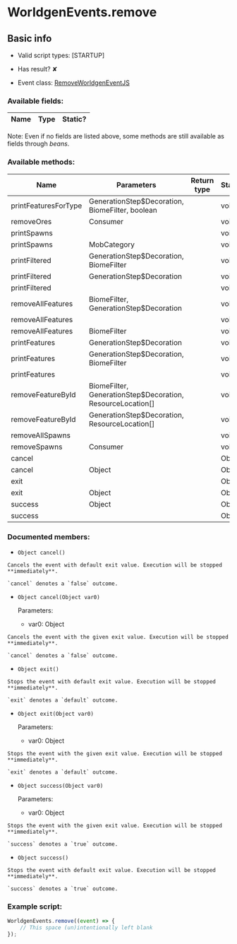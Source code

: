 # WorldgenEvents.remove

## Basic info

- Valid script types: [STARTUP]

- Has result? ✘

- Event class: [RemoveWorldgenEventJS](https://github.com/KubeJS-Mods/KubeJS/tree/2001/common/src/main/java/dev/latvian/mods/kubejs/level/gen/RemoveWorldgenEventJS.java)

### Available fields:

| Name | Type | Static? |
| ---- | ---- | ------- |

Note: Even if no fields are listed above, some methods are still available as fields through *beans*.

### Available methods:

| Name | Parameters | Return type | Static? |
| ---- | ---------- | ----------- | ------- |
| printFeaturesForType | GenerationStep$Decoration, BiomeFilter, boolean |  | void | ✘ |
| removeOres | Consumer<RemoveOresProperties> |  | void | ✘ |
| printSpawns |  |  | void | ✘ |
| printSpawns | MobCategory |  | void | ✘ |
| printFiltered | GenerationStep$Decoration, BiomeFilter |  | void | ✘ |
| printFiltered | GenerationStep$Decoration |  | void | ✘ |
| printFiltered |  |  | void | ✘ |
| removeAllFeatures | BiomeFilter, GenerationStep$Decoration |  | void | ✘ |
| removeAllFeatures |  |  | void | ✘ |
| removeAllFeatures | BiomeFilter |  | void | ✘ |
| printFeatures | GenerationStep$Decoration |  | void | ✘ |
| printFeatures | GenerationStep$Decoration, BiomeFilter |  | void | ✘ |
| printFeatures |  |  | void | ✘ |
| removeFeatureById | BiomeFilter, GenerationStep$Decoration, ResourceLocation[] |  | void | ✘ |
| removeFeatureById | GenerationStep$Decoration, ResourceLocation[] |  | void | ✘ |
| removeAllSpawns |  |  | void | ✘ |
| removeSpawns | Consumer<RemoveSpawnsProperties> |  | void | ✘ |
| cancel |  |  | Object | ✘ |
| cancel | Object |  | Object | ✘ |
| exit |  |  | Object | ✘ |
| exit | Object |  | Object | ✘ |
| success | Object |  | Object | ✘ |
| success |  |  | Object | ✘ |


### Documented members:

- `Object cancel()`
```
Cancels the event with default exit value. Execution will be stopped **immediately**.

`cancel` denotes a `false` outcome.
```

- `Object cancel(Object var0)`

  Parameters:
  - var0: Object

```
Cancels the event with the given exit value. Execution will be stopped **immediately**.

`cancel` denotes a `false` outcome.
```

- `Object exit()`
```
Stops the event with default exit value. Execution will be stopped **immediately**.

`exit` denotes a `default` outcome.
```

- `Object exit(Object var0)`

  Parameters:
  - var0: Object

```
Stops the event with the given exit value. Execution will be stopped **immediately**.

`exit` denotes a `default` outcome.
```

- `Object success(Object var0)`

  Parameters:
  - var0: Object

```
Stops the event with the given exit value. Execution will be stopped **immediately**.

`success` denotes a `true` outcome.
```

- `Object success()`
```
Stops the event with default exit value. Execution will be stopped **immediately**.

`success` denotes a `true` outcome.
```



### Example script:

```js
WorldgenEvents.remove((event) => {
	// This space (un)intentionally left blank
});
```

